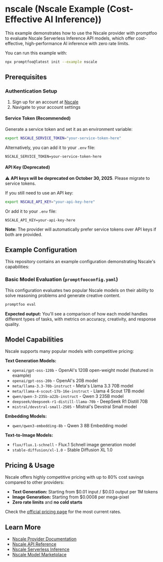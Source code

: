 # nscale (Nscale Example (Cost-Effective AI Inference))

This example demonstrates how to use the Nscale provider with promptfoo to evaluate Nscale Serverless Inference API models, which offer cost-effective, high-performance AI inference with zero rate limits.

You can run this example with:

```bash
npx promptfoo@latest init --example nscale
```

## Prerequisites

### Authentication Setup

1. Sign up for an account at [Nscale](https://nscale.com/)
2. Navigate to your account settings

#### Service Token (Recommended)

Generate a service token and set it as an environment variable:

```bash
export NSCALE_SERVICE_TOKEN="your-service-token-here"
```

Alternatively, you can add it to your `.env` file:

```
NSCALE_SERVICE_TOKEN=your-service-token-here
```

#### API Key (Deprecated)

⚠️ **API keys will be deprecated on October 30, 2025**. Please migrate to service tokens.

If you still need to use an API key:

```bash
export NSCALE_API_KEY="your-api-key-here"
```

Or add it to your `.env` file:

```
NSCALE_API_KEY=your-api-key-here
```

**Note:** The provider will automatically prefer service tokens over API keys if both are provided.

## Example Configuration

This repository contains an example configuration demonstrating Nscale's capabilities:

### Basic Model Evaluation (`promptfooconfig.yaml`)

This configuration evaluates two popular Nscale models on their ability to solve reasoning problems and generate creative content.

```bash
promptfoo eval
```

**Expected output:** You'll see a comparison of how each model handles different types of tasks, with metrics on accuracy, creativity, and response quality.

## Model Capabilities

Nscale supports many popular models with competitive pricing:

**Text Generation Models:**

- `openai/gpt-oss-120b` - OpenAI's 120B open-weight model (featured in example)
- `openai/gpt-oss-20b` - OpenAI's 20B model
- `meta/llama-3.3-70b-instruct` - Meta's Llama 3.3 70B model
- `meta/llama-4-scout-17b-16e-instruct` - Llama 4 Scout 17B model
- `qwen/qwen-3-235b-a22b-instruct` - Qwen 3 235B model
- `deepseek/deepseek-r1-distill-llama-70b` - DeepSeek R1 Distill 70B
- `mistral/devstral-small-2505` - Mistral's Devstral Small model

**Embedding Models:**

- `qwen/qwen3-embedding-8b` - Qwen 3 8B Embedding model

**Text-to-Image Models:**

- `flux/flux.1-schnell` - Flux.1 Schnell image generation model
- `stable-diffusion/xl-1.0` - Stable Diffusion XL 1.0

## Pricing & Usage

Nscale offers highly competitive pricing with up to 80% cost savings compared to other providers:

- **Text Generation:** Starting from $0.01 input / $0.03 output per 1M tokens
- **Image Generation:** Starting from $0.0008 per mega-pixel
- **Zero rate limits** and **no cold starts**

Check the [official pricing page](https://docs.nscale.com/pricing) for the most current rates.

## Learn More

- [Nscale Provider Documentation](https://promptfoo.dev/docs/providers/nscale)
- [Nscale API Reference](https://docs.nscale.com/)
- [Nscale Serverless Inference](https://nscale.com/serverless)
- [Nscale Model Marketplace](https://nscale.com/models)
